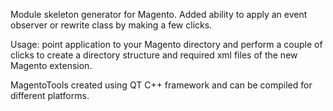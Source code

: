 
Module skeleton generator for Magento. Added ability to apply an event observer or rewrite class by making a few clicks. 

Usage: point application to your Magento directory and perform a couple of clicks to create a directory structure and required xml files of the new Magento extension.

MagentoTools created using QT C++ framework and can be compiled for different platforms. 


